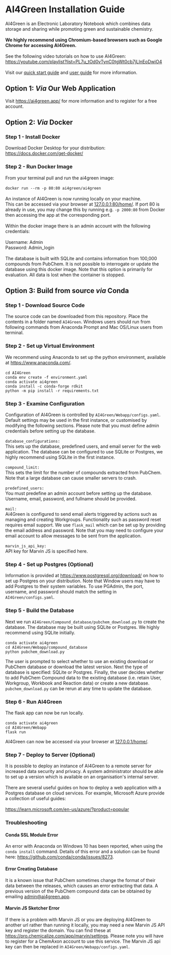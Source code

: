 # AI4Green Installation Guide
AI4Green is an Electronic Laboratory Notebook which combines data storage and sharing while promoting 
green and sustainable chemistry.<br><br>
<b>We highly recommend using Chromium-based browsers such as Google Chrome for accessing AI4Green.</b><br><br>
See the following video tutorials on how to use AI4Green:
https://youtube.com/playlist?list=PL7u_tOd0vTynC0tgWt0cb7jLlnEoDwiO4<br><br>
Visit our [quick start guide](Webapp/sources/static/AI4Green_quick_guide.pdf) and 
[user guide](Webapp/sources/static/AI4Green_User_Manual.pdf) for more information.


## Option 1: <i>Via</i> Our Web Application
Visit https://ai4green.app/ for more information and to register for a free account.

## Option 2: <i>Via</i> Docker

### Step 1 - Install Docker
Download Docker Desktop for your distribution:<br>
https://docs.docker.com/get-docker/

### Step 2 - Run Docker Image
From your terminal pull and run the ai4green image:<br><br>
`docker run --rm -p 80:80 ai4green/ai4green`<br><br>
An instance of AI4Green is now running locally on your machine.<br>
This can be accessed via your browser at [127.0.0.1:80/home/](). If port 80 is already in use, 
you may change this by running e.g. `-p 2000:80` from Docker then accessing the app at the corresponding port.
<br><br>
Within the docker image there is an admin account with the following credentials:<br><br>
Username: Admin<br>
Password: Admin_login<br><br>
The database is built with SQLite and contains information from 100,000 compounds from PubChem. 
It is not possible to interrogate or update the database using this docker image. Note that this option is primarily 
for evaluation. All data is lost when the container is stopped.

## Option 3: Build from source <i>via</i> Conda

### Step 1 - Download Source Code
The source code can be downloaded from this repository. Place the contents in a folder named `AI4Green`. 
Windows users should run from following commands from Anaconda Prompt and Mac OS/Linux users from terminal.<br>

### Step 2 - Set up Virtual Environment
We recommend using Anaconda to set up the python environment, available at https://www.anaconda.com/. <br><br>
`cd AI4Green`<br>
`conda env create -f environment.yaml`<br>
`conda activate ai4green`<br>
`conda install -c conda-forge rdkit`<br>
`python -m pip install -r requirements.txt`<br>

### Step 3 - Examine Configuration
Configuration of AI4Green is controlled by `AI4Green/Webapp/configs.yaml`. Default settings may be used in the first 
instance, or customised by modifying the following sections. Please note that you must define admin credentials before 
setting up the database.<br><br>
`database_configurations:`<br>
This sets up the database, predefined users, 
and email server for the web application. The database can be configured to use SQLite or Postgres, 
we highly recommend using SQLite in the first instance.<br><br>
`compound_limit:`<br>
This sets the limit for the number of compounds extracted from PubChem. Note that a large database can cause smaller 
servers to crash.<br><br>
`predefined_users:`<br>
You must predefine an admin account before setting up the database. Username, email, password, and fullname 
should be provided.<br><br>
`mail:`<br>
Ai4Green is configured to send email alerts triggered by actions such as managing and creating Workgroups.
Functionality such as password reset requires email support.
We use `flask_mail` which can be set up by providing the email address and password. Note that you may need to configure 
your email account to allow messages to be sent from the application.<br><br>
`marvin_js_api_key:`<br>
API key for Marvin JS is specified here.

### Step 4 - Set up Postgres (Optional)
Information is provided at https://www.postgresql.org/download/ on how to set up Postgres on your distribution.
Note that Window users may have to add Postgres to their system variables. To use PGAdmin, the port, username, 
and password should match the setting in `AI4Green/configs.yaml`.

### Step 5 - Build the Database
Next we run `AI4Green/Compound_database/pubchem_download.py` to create the database. 
The database may be built using SQLite or Postgres. We highly recommend using SQLite initially.<br><br>
`conda activate ai4green`<br>
`cd AI4Green/Webapp/compound_database`<br>
`python pubchem_download.py`<br>

The user is prompted to select whether to use an existing download or PubChem database or download the latest version.
Next the type of database is specified: SQLite or Postgres. Finally, the user decides whether to add PubChem Compound 
data to the existing database (i.e. retain User, Workgroup, Workbook and Reaction data) or create a new database.
`pubchem_download.py` can be rerun at any time to update the database.

### Step 6 - Run AI4Green
The flask app can now be run locally.<br><br>
`conda activate ai4green`<br>
`cd AI4Green/Webapp`<br>
`flask run`<br>

AI4Green can now be accessed via your browser at [127.0.0.1/home/]().

### Step 7 - Deploy to Server (Optional)
It is possible to deploy an instance of AI4Green to a remote server for increased data security and privacy. 
A system administrator should be able to set up a version which is available on an organisation's internal server.
<br><br>
There are several useful guides on how to deploy a web application with a Postgres database on cloud services. 
For example, Microsoft Azure provide a collection of useful guides:<br><br>
https://learn.microsoft.com/en-us/azure/?product=popular

### Troubleshooting
#### Conda SSL Module Error
An error with Anaconda on Windows 10 has been reported, when using the `conda install` command. Details of this error 
and a solution can be found here: 
https://github.com/conda/conda/issues/8273.

#### Error Creating Database
It is a known issue that PubChem sometimes change the format of their data between the releases, which causes an error 
extracting that data. 
A previous version of the PubChem compound data can be obtained by emailing admin@ai4green.app.

#### Marvin JS Sketcher Error
If there is a problem with Marvin JS or you are deploying AI4Green to another url rather than running it locally, 
you may need a new Marvin JS API key and register the domain. You can find these at 
https://pro.chemicalize.com/app/marvin/settings. Please note you will have to register for a ChemAxon account to use 
this service. The Marvin JS api key can then be replaced in `AI4Green/Webapp/configs.yaml`.

